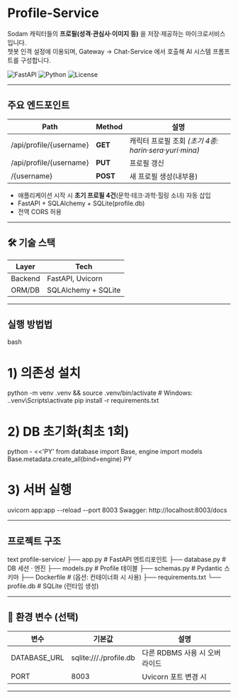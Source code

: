 # Profile-Service

Sodam 캐릭터들의 **프로필(성격·관심사·이미지 등)** 을 저장·제공하는 마이크로서비스입니다.  
챗봇 인격 설정에 이용되며, Gateway → Chat-Service 에서 호출해 AI 시스템 프롬프트를 구성합니다.

![FastAPI](https://img.shields.io/badge/FastAPI-0.111.0-009688?logo=fastapi&logoColor=white)
![Python](https://img.shields.io/badge/python-3.11-blue)
![License](https://img.shields.io/badge/license-MIT-green)

---

## 주요 엔드포인트
| Path | Method | 설명 |
|------|--------|------|
| /api/profile/{username} | **GET** | 캐릭터 프로필 조회 *(초기 4종: harin·sera·yuri·mina)* |
| /api/profile/{username} | **PUT** | 프로필 갱신 |
| /{username} | **POST** | 새 프로필 생성(내부용) |

* 애플리케이션 시작 시 **초기 프로필 4건**(문학·테크·과학·힐링 소녀) 자동 삽입  
* FastAPI + SQLAlchemy + SQLite(profile.db)  
* 전역 CORS 허용

---

## 🛠️ 기술 스택
| Layer  | Tech |
|--------|------|
| Backend | FastAPI, Uvicorn |
| ORM/DB | SQLAlchemy + SQLite |

---

## 실행 방법법

bash
# 1) 의존성 설치
python -m venv .venv && source .venv/bin/activate   # Windows: .\.venv\Scripts\activate
pip install -r requirements.txt

# 2) DB 초기화(최초 1회)
python - <<'PY'
from database import Base, engine
import models
Base.metadata.create_all(bind=engine)
PY

# 3) 서버 실행
uvicorn app:app --reload --port 8003
Swagger: http://localhost:8003/docs


---

## 프로젝트 구조

text
profile-service/
├── app.py          # FastAPI 엔트리포인트
├── database.py     # DB 세션 · 엔진
├── models.py       # Profile 테이블
├── schemas.py      # Pydantic 스키마
├── Dockerfile      # (옵션: 컨테이너화 시 사용)
├── requirements.txt
└── profile.db      # SQLite (런타임 생성)


---

## 🔧 환경 변수 (선택)

| 변수             | 기본값                      | 설명                  |
| -------------- | ------------------------ | ------------------- |
| DATABASE_URL | sqlite:///./profile.db | 다른 RDBMS 사용 시 오버라이드 |
| PORT         | 8003                     | Uvicorn 포트 변경 시     |

---
